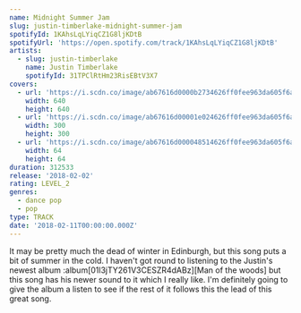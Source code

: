 ```yaml
---
name: Midnight Summer Jam
slug: justin-timberlake-midnight-summer-jam
spotifyId: 1KAhsLqLYiqCZ1G8ljKDtB
spotifyUrl: 'https://open.spotify.com/track/1KAhsLqLYiqCZ1G8ljKDtB'
artists:
  - slug: justin-timberlake
    name: Justin Timberlake
    spotifyId: 31TPClRtHm23RisEBtV3X7
covers:
  - url: 'https://i.scdn.co/image/ab67616d0000b2734626ff0fee963da605f6aa06'
    width: 640
    height: 640
  - url: 'https://i.scdn.co/image/ab67616d00001e024626ff0fee963da605f6aa06'
    width: 300
    height: 300
  - url: 'https://i.scdn.co/image/ab67616d000048514626ff0fee963da605f6aa06'
    width: 64
    height: 64
duration: 312533
release: '2018-02-02'
rating: LEVEL_2
genres:
  - dance pop
  - pop
type: TRACK
date: '2018-02-11T00:00:00.000Z'
---
```

It may be pretty much the dead of winter in Edinburgh, but this song puts a bit of summer
in the cold. I haven't got round to listening to the Justin's newest album
:album[01l3jTY261V3CESZR4dABz][Man of the woods] but this song has his newer sound to it
which I really like. I'm definitely going to give the album a listen to see if the rest of
it follows this the lead of this great song.
